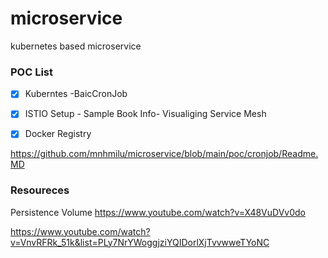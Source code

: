 # microservice
kubernetes based microservice 




### POC List

- [X] Kuberntes -BaicCronJob

- [X] ISTIO Setup - Sample Book Info- Visualiging Service Mesh 

- [X] Docker Registry


https://github.com/mnhmilu/microservice/blob/main/poc/cronjob/Readme.MD


### Resoureces

Persistence Volume
https://www.youtube.com/watch?v=X48VuDVv0do

https://www.youtube.com/watch?v=VnvRFRk_51k&list=PLy7NrYWoggjziYQIDorlXjTvvwweTYoNC
